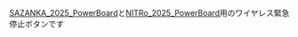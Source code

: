 [SAZANKA_2025_PowerBoard](https://github.com/KimuraTomohiro/SAZANKA_2025_PowerBoard)と[NITRo_2025_PowerBoard](https://github.com/RRL-NITRo/NITRo_2025_PowerBoard/tree/main)用のワイヤレス緊急停止ボタンです

